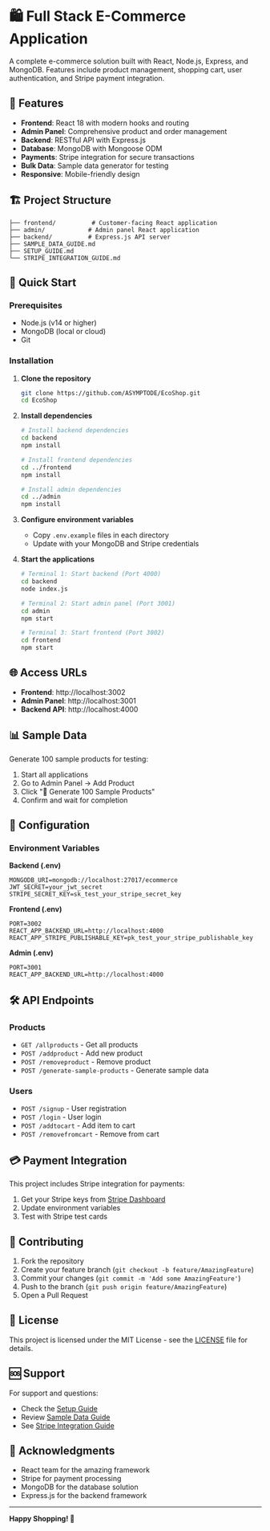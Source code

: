 # 🛍️ Full Stack E-Commerce Application

A complete e-commerce solution built with React, Node.js, Express, and MongoDB. Features include product management, shopping cart, user authentication, and Stripe payment integration.

## 🚀 Features

- **Frontend**: React 18 with modern hooks and routing
- **Admin Panel**: Comprehensive product and order management
- **Backend**: RESTful API with Express.js
- **Database**: MongoDB with Mongoose ODM
- **Payments**: Stripe integration for secure transactions
- **Bulk Data**: Sample data generator for testing
- **Responsive**: Mobile-friendly design

## 🏗️ Project Structure

```
├── frontend/          # Customer-facing React application
├── admin/            # Admin panel React application  
├── backend/          # Express.js API server
├── SAMPLE_DATA_GUIDE.md
├── SETUP_GUIDE.md
└── STRIPE_INTEGRATION_GUIDE.md
```

## 🚀 Quick Start

### Prerequisites
- Node.js (v14 or higher)
- MongoDB (local or cloud)
- Git

### Installation

1. **Clone the repository**
   ```bash
   git clone https://github.com/ASYMPTODE/EcoShop.git
   cd EcoShop
   ```

2. **Install dependencies**
   ```bash
   # Install backend dependencies
   cd backend
   npm install

   # Install frontend dependencies
   cd ../frontend
   npm install

   # Install admin dependencies
   cd ../admin
   npm install
   ```

3. **Configure environment variables**
   - Copy `.env.example` files in each directory
   - Update with your MongoDB and Stripe credentials

4. **Start the applications**
   ```bash
   # Terminal 1: Start backend (Port 4000)
   cd backend
   node index.js

   # Terminal 2: Start admin panel (Port 3001)
   cd admin
   npm start

   # Terminal 3: Start frontend (Port 3002)
   cd frontend
   npm start
   ```

## 🌐 Access URLs

- **Frontend**: http://localhost:3002
- **Admin Panel**: http://localhost:3001  
- **Backend API**: http://localhost:4000

## 📊 Sample Data

Generate 100 sample products for testing:

1. Start all applications
2. Go to Admin Panel → Add Product
3. Click "🎲 Generate 100 Sample Products"
4. Confirm and wait for completion

## 🔧 Configuration

### Environment Variables

**Backend (.env)**
```env
MONGODB_URI=mongodb://localhost:27017/ecommerce
JWT_SECRET=your_jwt_secret
STRIPE_SECRET_KEY=sk_test_your_stripe_secret_key
```

**Frontend (.env)**
```env
PORT=3002
REACT_APP_BACKEND_URL=http://localhost:4000
REACT_APP_STRIPE_PUBLISHABLE_KEY=pk_test_your_stripe_publishable_key
```

**Admin (.env)**
```env
PORT=3001
REACT_APP_BACKEND_URL=http://localhost:4000
```

## 🛠️ API Endpoints

### Products
- `GET /allproducts` - Get all products
- `POST /addproduct` - Add new product
- `POST /removeproduct` - Remove product
- `POST /generate-sample-products` - Generate sample data

### Users
- `POST /signup` - User registration
- `POST /login` - User login
- `POST /addtocart` - Add item to cart
- `POST /removefromcart` - Remove from cart

## 💳 Payment Integration

This project includes Stripe integration for payments:

1. Get your Stripe keys from [Stripe Dashboard](https://dashboard.stripe.com)
2. Update environment variables
3. Test with Stripe test cards

## 🤝 Contributing

1. Fork the repository
2. Create your feature branch (`git checkout -b feature/AmazingFeature`)
3. Commit your changes (`git commit -m 'Add some AmazingFeature'`)
4. Push to the branch (`git push origin feature/AmazingFeature`)
5. Open a Pull Request

## 📝 License

This project is licensed under the MIT License - see the [LICENSE](LICENSE) file for details.

## 🆘 Support

For support and questions:
- Check the [Setup Guide](SETUP_GUIDE.md)
- Review [Sample Data Guide](SAMPLE_DATA_GUIDE.md)
- See [Stripe Integration Guide](STRIPE_INTEGRATION_GUIDE.md)

## 🙏 Acknowledgments

- React team for the amazing framework
- Stripe for payment processing
- MongoDB for the database solution
- Express.js for the backend framework

---

**Happy Shopping! 🛒**
